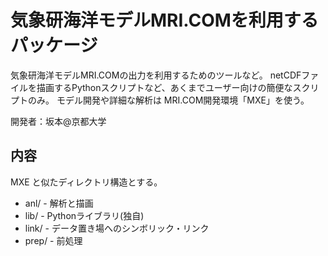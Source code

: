 気象研海洋モデルMRI.COMを利用するパッケージ
========

気象研海洋モデルMRI.COMの出力を利用するためのツールなど。
netCDFファイルを描画するPythonスクリプトなど、あくまでユーザー向けの簡便なスクリプトのみ。
モデル開発や詳細な解析は MRI.COM開発環境「MXE」を使う。

開発者：坂本@京都大学


内容
--------

MXE と似たディレクトリ構造とする。

* anl/  - 解析と描画
* lib/  - Pythonライブラリ(独自)
* link/ - データ置き場へのシンボリック・リンク
* prep/ - 前処理
